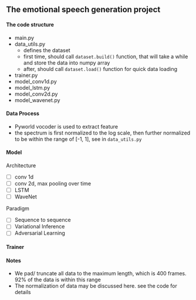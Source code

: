 ## The emotional speech generation project 

#### The code structure 

- main.py
- data_utils.py
  - defines the dataset
  - first time, should call `dataset.build()` function, that will take a while and store the data into numpy array
  - after, should call `dataset.load()` function for quick data loading
- trainer.py 
- model_conv1d.py
- model_lstm.py
- model_conv2d.py
- model_wavenet.py

#### Data Process 

* Pyworld vocoder is used to extract feature 
* the spectrum is first normalized to the log scale, then further normalized to be within the range of [-1, 1], see in `data_utils.py`

#### Model 

Architecture

* [ ] conv 1d 
* [ ] conv 2d, max pooling over time 
* [ ] LSTM 
* [ ] WaveNet

Paradigm
* [ ] Sequence to sequence
* [ ] Variational Inference 
* [ ] Adversarial Learning

#### Trainer 

#### Notes

* We pad/ truncate all data to the maximum length, which is 400 frames. 92% of the data is within this range
* The normalization of data may be discussed here. see the code for details
